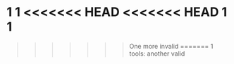 1
1
<<<<<<< HEAD
<<<<<<< HEAD
1
1
=======
>>>>>>> One more invalid
=======
1
>>>>>>> tools: another valid
